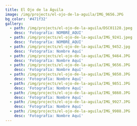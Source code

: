 ```yaml
---
title: El Ojo de la Águila
image: /img/projects/el-ojo-de-la-aguila/IMG_9656.JPG
bg_color: '#471f32'
gallery:
  - path: /img/projects/el-ojo-de-la-aguila/DSC01128.jpeg
    desc: 'Fotografía: NOMBRE_AQUI'
  - path: /img/projects/el-ojo-de-la-aguila/IMG_9241.jpeg
    desc: 'Fotografía: NOMBRE_AQUI'
  - path: /img/projects/el-ojo-de-la-aguila/IMG_9452.jpg
    desc: 'Fotografía: Nombre Aquí'
  - path: /img/projects/el-ojo-de-la-aguila/IMG_9464.JPG
    desc: 'Fotografía: Nombre Aquí'
  - path: /img/projects/el-ojo-de-la-aguila/IMG_9656.JPG
    desc: 'Fotografía: Nombre Aquí'
  - path: /img/projects/el-ojo-de-la-aguila/IMG_9850.JPG
    desc: 'Fotografía: Nombre Aquí'
  - path: /img/projects/el-ojo-de-la-aguila/IMG_9851.JPG
    desc: 'Fotografía: Nombre Aquí'
  - path: /img/projects/el-ojo-de-la-aguila/IMG_9860.JPG
    desc: 'Fotografía: Nombre Aquí'
  - path: /img/projects/el-ojo-de-la-aguila/IMG_9927.JPG
    desc: 'Fotografía: Nombre Aquí'
  - path: /img/projects/el-ojo-de-la-aguila/IMG_9988.JPG
    desc: 'Fotografía: Nombre Aquí'
---
```


